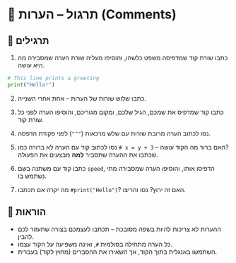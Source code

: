 # 📘 תרגול – הערות (Comments)

## 🧪 תרגילים

1. כתבו שורת קוד שמדפיסה משפט כלשהו, והוסיפו מעליה שורת הערה שמסבירה מה היא עושה.
```python
# This line prints a greeting
print("Hello!")
```

2. כתבו שלוש שורות של הערות – אחת אחרי השנייה.

3. כתבו קוד שמדפיס את שמכם, הגיל שלכם, ומקום מגוריכם, והוסיפו הערה לפני כל שורת קוד.

4. נסו לכתוב הערה מרובת שורות עם שלש מרכאות (`"""`) לפני פקודת הדפסה.

5. נסו לכתוב קוד עם הערה לא ברורה כמו `# x = y + 3` – האם ברור מה הקוד עושה?  
שכתבו את ההערה שתסביר **למה** מבצעים את הפעולה.

6. כתבו קוד עם משתנה בשם `speed`, הדפיסו אותו, והוסיפו הערה שמסבירה מתי נשתמש בו.

7. מה יקרה אם תכתבו `#print("Hello")`? האם זה ירוץ? נסו והריצו.

## 📌 הוראות
- ההערות לא צריכות להיות בשפה מסובכת – תכתבו לעצמכם בצורה שתעזור לכם להבין.  
- כל הערה מתחילה בסולמית `#`, ואינה משפיעה על הקוד עצמו.  
- השתמשו באנגלית בתוך הקוד, אך השאירו את ההסברים (מחוץ לקוד) בעברית.
